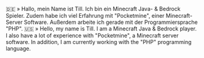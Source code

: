 🇩🇪 » Hallo, mein Name ist Till. 
Ich bin ein Minecraft Java- & Bedrock Spieler.
Zudem habe ich viel Erfahrung mit "Pocketmine", einer Minecraft-Server Software.
Außerdem arbeite ich gerade mit der Programmiersprache "PHP".
🇺🇸 » Hello, my name is Till.
I am a Minecraft Java & Bedrock player. I also have a lot of experience with "Pocketmine", a Minecraft server software. In addition, I am currently working with the "PHP" programming language. 

